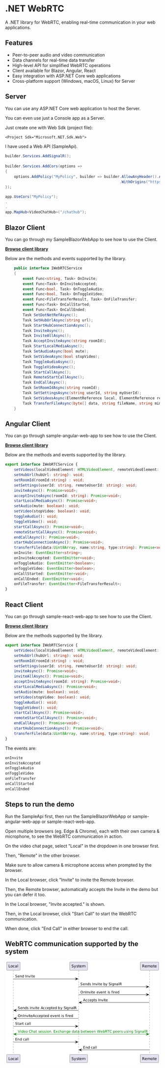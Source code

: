 # .NET WebRTC

A .NET library for WebRTC, enabling real-time communication in your web applications.

## Features

- Peer-to-peer audio and video communication
- Data channels for real-time data transfer
- High-level API for simplified WebRTC operations
- Client available for Blazor, Angular, React
- Easy integration with ASP.NET Core web applications
- Cross-platform support (Windows, macOS, Linux) for Server

## Server

You can use any ASP.NET Core web application to host the Server.

You can even use just a Console app as a Server.

Just create one with Web Sdk (project file):

```
<Project Sdk="Microsoft.NET.Sdk.Web">
```

I have used a Web API (SampleApi).

```csharp
builder.Services.AddSignalR();

builder.Services.AddCors(options =>
{
    options.AddPolicy("MyPolicy", builder => builder.AllowAnyHeader().AllowAnyMethod().AllowCredentials().SetIsOriginAllowed(origin => true)
                                                    .WithOrigins("https://localhost:7086/"));
});
```

```csharp
app.UseCors("MyPolicy");
.
.
app.MapHub<VideoChatHub>("/chathub");
```

## Blazor Client

You can go through my SampleBlazorWebApp to see how to use the Client.

[**Browse client library**](https://github.com/VeritasSoftware/WebRTC/tree/master/WebRTC.Blazor.Client)

Below are the methods and events supported by the library.

```csharp
    public interface IWebRTCService
    {
        event Func<string, Task> OnInvite;
        event Func<Task> OnInviteAccepted;
        event Func<bool, Task> OnToggleAudio;
        event Func<bool, Task> OnToggleVideo;
        event Func<FileTransferResult, Task> OnFileTransfer;
        event Func<Task> OnCallStarted;
        event Func<Task> OnCallEnded;
        Task SetDotNetRefAsync();
        Task SetHubUrlAsync(string url);
        Task StartHubConnectionAsync();
        Task InviteAsync();
        Task InviteAllAsync();
        Task AcceptInviteAsync(string roomId);        
        Task StartLocalMediaAsync();
        Task SetAudioAsync(bool mute);
        Task SetVideoAsync(bool stopVideo);
        Task ToggleAudioAsync();
        Task ToggleVideoAsync();
        Task StartCallAsync();
        Task RemoteStartCallAsync();
        Task EndCallAsync();
        Task SetRoomIdAsync(string roomId);
        Task SetSettingsAsync(string userId, string myUserId);
        Task SetVideosAsync(ElementReference local, ElementReference remote);
        Task TransferFileAsync(byte[] data, string fileName, string mimeType);
    }
```

## Angular Client

You can go through sample-angular-web-app to see how to use the Client.

[**Browse client library**](https://github.com/VeritasSoftware/WebRTC/tree/master/sample-angular-web-app/projects/ts-webrtc-angular-client/src/lib)

Below are the methods and events supported by the library.

```typescript
export interface IWebRTCService {
    setVideos(localVideoElement: HTMLVideoElement, remoteVideoElement: HTMLVideoElement): void;
    setHubUrl(hubUrl: string): void;
    setRoomId(roomId:string) : void;
    setSettings(userId: string, remoteUserId: string): void;
    inviteAsync(): Promise<void>;
    acceptInviteAsync(roomId: string): Promise<void>;
    startLocalMediaAsync(): Promise<void>;
    setAudio(mute: boolean): void;
    setVideo(stopVideo: boolean): void;
    toggleAudio(): void;
    toggleVideo(): void;
    startCallAsync(): Promise<void>;
    remoteStartCallAsync(): Promise<void>;
    endCallAsync(): Promise<void>;
    startHubConnectionAsync(): Promise<void>;
    transferFile(data:Uint8Array, name:string, type:string): Promise<void>;
    onInvite: EventEmitter<string>;
    onInviteAccepted: EventEmitter<void>;
    onToggleAudio: EventEmitter<boolean>;
    onToggleVideo: EventEmitter<boolean>;
    onCallStarted: EventEmitter<void>;
    onCallEnded: EventEmitter<void>;
    onFileTransfer: EventEmitter<FileTransferResult>;
}
```

## React Client

You can go through sample-react-web-app to see how to use the Client.

[**Browse client library**](https://github.com/VeritasSoftware/WebRTC/tree/master/ts-webrtc-react-client/src)

Below are the methods supported by the library.

```typescript
export interface IWebRTCService {
    setVideos(localVideoElement: HTMLVideoElement, remoteVideoElement: HTMLVideoElement): void;
    setHubUrl(hubUrl: string): void;
    setRoomId(roomId:string) : void;
    setSettings(userId: string, remoteUserId: string): void;
    inviteAsync(): Promise<void>;
    inviteAllAsync(): Promise<void>;
    acceptInviteAsync(roomId: string): Promise<void>;
    startLocalMediaAsync(): Promise<void>;
    setAudio(mute: boolean): void;
    setVideo(stopVideo: boolean): void;
    toggleAudio(): void;
    toggleVideo(): void;
    startCallAsync(): Promise<void>;
    remoteStartCallAsync(): Promise<void>;
    endCallAsync(): Promise<void>;
    startHubConnectionAsync(): Promise<void>;
    transferFile(data:Uint8Array, name:string, type:string): void;
}
```

The events are:

```typescript
onInvite
onInviteAccepted
onToggleAudio
onToggleVideo
onFileTransfer
onCallStarted
onCallEnded
```

## Steps to run the demo

Run the SampleApi first, then run the SampleBlazorWebApp or sample-angular-web-app or sample-react-web-app.

Open multiple browsers (eg. Edge & Chrome), each with their own camera & microphone, to see the WebRTC communication in action. 

On the video chat page, select "Local" in the dropdown in one browser first.

Then, "Remote" in the other browser.

Make sure to allow camera & microphone access when prompted by the browser.

In the Local browser, click "Invite" to invite the Remote browser.

Then, the Remote browser, automatically accepts the Invite in the demo but you can defer it too.

In the Local browser, "Invite accepted." is shown.

Then, in the Local browser, click "Start Call" to start the WebRTC communication.

When done, click "End Call" in either browser to end the call.

## WebRTC communication supported by the system

![WebRTC Communication](Docs/VideoChatSequenceDiagram.png)